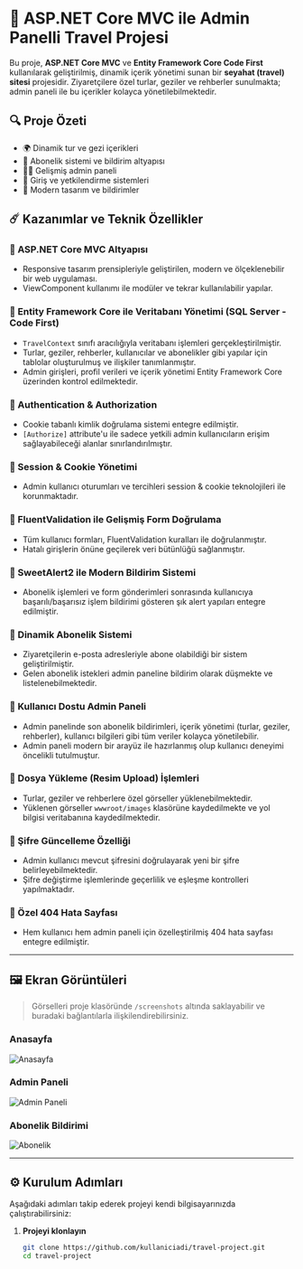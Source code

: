 # 🚀 ASP.NET Core MVC ile Admin Panelli Travel Projesi

Bu proje, **ASP.NET Core MVC** ve **Entity Framework Core Code First** kullanılarak geliştirilmiş, dinamik içerik yönetimi sunan bir **seyahat (travel) sitesi** projesidir. Ziyaretçilere özel turlar, geziler ve rehberler sunulmakta; admin paneli ile bu içerikler kolayca yönetilebilmektedir.

## 🔍 Proje Özeti

- 🌍 Dinamik tur ve gezi içerikleri
- 📧 Abonelik sistemi ve bildirim altyapısı
- 🧑‍💼 Gelişmiş admin paneli
- 🔐 Giriş ve yetkilendirme sistemleri
- 🎨 Modern tasarım ve bildirimler

## ☄️ Kazanımlar ve Teknik Özellikler

### 🌟 ASP.NET Core MVC Altyapısı
- Responsive tasarım prensipleriyle geliştirilen, modern ve ölçeklenebilir bir web uygulaması.
- ViewComponent kullanımı ile modüler ve tekrar kullanılabilir yapılar.

### 🌟 Entity Framework Core ile Veritabanı Yönetimi (SQL Server - Code First)
- `TravelContext` sınıfı aracılığıyla veritabanı işlemleri gerçekleştirilmiştir.
- Turlar, geziler, rehberler, kullanıcılar ve abonelikler gibi yapılar için tablolar oluşturulmuş ve ilişkiler tanımlanmıştır.
- Admin girişleri, profil verileri ve içerik yönetimi Entity Framework Core üzerinden kontrol edilmektedir.

### 🌟 Authentication & Authorization
- Cookie tabanlı kimlik doğrulama sistemi entegre edilmiştir.
- `[Authorize]` attribute'u ile sadece yetkili admin kullanıcıların erişim sağlayabileceği alanlar sınırlandırılmıştır.

### 🌟 Session & Cookie Yönetimi
- Admin kullanıcı oturumları ve tercihleri session & cookie teknolojileri ile korunmaktadır.

### 🌟 FluentValidation ile Gelişmiş Form Doğrulama
- Tüm kullanıcı formları, FluentValidation kuralları ile doğrulanmıştır.
- Hatalı girişlerin önüne geçilerek veri bütünlüğü sağlanmıştır.

### 🌟 SweetAlert2 ile Modern Bildirim Sistemi
- Abonelik işlemleri ve form gönderimleri sonrasında kullanıcıya başarılı/başarısız işlem bildirimi gösteren şık alert yapıları entegre edilmiştir.

### 🌟 Dinamik Abonelik Sistemi
- Ziyaretçilerin e-posta adresleriyle abone olabildiği bir sistem geliştirilmiştir.
- Gelen abonelik istekleri admin paneline bildirim olarak düşmekte ve listelenebilmektedir.

### 🌟 Kullanıcı Dostu Admin Paneli
- Admin panelinde son abonelik bildirimleri, içerik yönetimi (turlar, geziler, rehberler), kullanıcı bilgileri gibi tüm veriler kolayca yönetilebilir.
- Admin paneli modern bir arayüz ile hazırlanmış olup kullanıcı deneyimi öncelikli tutulmuştur.

### 🌟 Dosya Yükleme (Resim Upload) İşlemleri
- Turlar, geziler ve rehberlere özel görseller yüklenebilmektedir.
- Yüklenen görseller `wwwroot/images` klasörüne kaydedilmekte ve yol bilgisi veritabanına kaydedilmektedir.

### 🌟 Şifre Güncelleme Özelliği
- Admin kullanıcı mevcut şifresini doğrulayarak yeni bir şifre belirleyebilmektedir.
- Şifre değiştirme işlemlerinde geçerlilik ve eşleşme kontrolleri yapılmaktadır.

### 🌟 Özel 404 Hata Sayfası
- Hem kullanıcı hem admin paneli için özelleştirilmiş 404 hata sayfası entegre edilmiştir.

---

## 🖼️ Ekran Görüntüleri

> Görselleri proje klasöründe `/screenshots` altında saklayabilir ve buradaki bağlantılarla ilişkilendirebilirsiniz.

### Anasayfa  
![Anasayfa](screenshots/homepage.png)

### Admin Paneli  
![Admin Paneli](screenshots/admin-panel.png)

### Abonelik Bildirimi  
![Abonelik](screenshots/subscription.png)

---

## ⚙️ Kurulum Adımları

Aşağıdaki adımları takip ederek projeyi kendi bilgisayarınızda çalıştırabilirsiniz:

1. **Projeyi klonlayın**
   ```bash
   git clone https://github.com/kullaniciadi/travel-project.git
   cd travel-project
